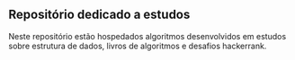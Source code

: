 ## Repositório dedicado a estudos
Neste repositório estão hospedados algoritmos desenvolvidos em estudos sobre estrutura de dados, livros de algoritmos e desafios hackerrank.
